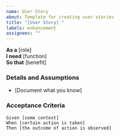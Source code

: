 ```yaml
---
name: User Story
about: Template for creating user stories
title: "[User Story] "
labels: enhancement
assignees: ""
---
```


**As a** [role]  
**I need** [function]  
**So that** [benefit]  

### Details and Assumptions
- [Document what you know]  

### Acceptance Criteria
```gherkin
Given [some context]  
When [certain action is taken]  
Then [the outcome of action is observed]  
